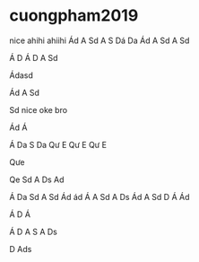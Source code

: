 # cuongpham2019
nice
ahihi
ahiihi
Ád
A
Sd
A
S
Dá
Da
Ád
A
Sd
A
Sd

Á
D
Á
D
A
Sd

Ádasd

Ád
A
Sd

Sd
nice oke bro

Ád
Á

Á
Da
S
Da
Qư
E
Qư
E
Qư
E


Qưe

Qe
Sd
A
Ds
Ad

Á
Da
Sd
A
Sd
Ád
ád
Á
A
Sd
A
Ds
Ád
A
Sd
D
Á
Ád

Á
D
Á

Á
D
A
S
A
Ds

D
Ads
